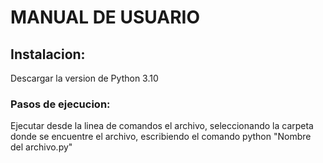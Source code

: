 # MANUAL DE USUARIO

## Instalacion:

Descargar la version de Python 3.10 

### Pasos de ejecucion: 
Ejecutar desde la linea de comandos el archivo, seleccionando la carpeta donde se encuentre el archivo, escribiendo el comando python "Nombre del archivo.py"
